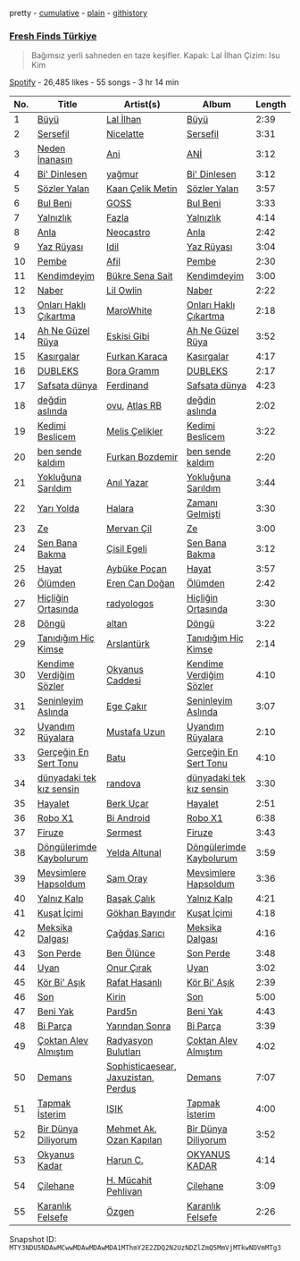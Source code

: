 pretty - [cumulative](/playlists/cumulative/37i9dQZF1DX1RLKir9EDRO.md) - [plain](/playlists/plain/37i9dQZF1DX1RLKir9EDRO) - [githistory](https://github.githistory.xyz/mackorone/spotify-playlist-archive/blob/main/playlists/plain/37i9dQZF1DX1RLKir9EDRO)

### [Fresh Finds Türkiye](https://open.spotify.com/playlist/37i9dQZF1DX1RLKir9EDRO)

> Bağımsız yerli sahneden en taze keşifler\. Kapak: Lal İlhan  Çizim: Isu Kim

[Spotify](https://open.spotify.com/user/spotify) - 26,485 likes - 55 songs - 3 hr 14 min

| No. | Title | Artist(s) | Album | Length |
|---|---|---|---|---|
| 1 | [Büyü](https://open.spotify.com/track/3mzHwL4SnroznjZ1KQsDkE) | [Lal İlhan](https://open.spotify.com/artist/6myu7Qu2BGj8fFA6unKd4I) | [Büyü](https://open.spotify.com/album/7A5aZsvsgFVVCSizSxc7t2) | 2:39 |
| 2 | [Sersefil](https://open.spotify.com/track/6iD3qLKRgzxAS0uBhZvcLa) | [Nicelatte](https://open.spotify.com/artist/5QFWw9YCsZzcVF4FXRPpHu) | [Sersefil](https://open.spotify.com/album/1Vvrybv643Qom7iy0r5opm) | 3:31 |
| 3 | [Neden İnanasın](https://open.spotify.com/track/7JSl9VxIl9M6Jq8NFrhGUC) | [Ani](https://open.spotify.com/artist/1w7GXnVAbouWJoSGQ1gSJz) | [ANİ](https://open.spotify.com/album/5bELaeJr7w7NMEhF0HBq7e) | 3:12 |
| 4 | [Bi' Dinlesen](https://open.spotify.com/track/58qQ0CcU9r4hXp8QHCT04i) | [yağmur](https://open.spotify.com/artist/2v9dJfcr4BCUzkgScNaTtR) | [Bi' Dinlesen](https://open.spotify.com/album/3pduep6fI3Scgmvwokq1cD) | 3:12 |
| 5 | [Sözler Yalan](https://open.spotify.com/track/6VtMwOuGr8H21i8tOGs4qD) | [Kaan Çelik Metin](https://open.spotify.com/artist/0UpAvZ6nJyJ6cTXfln5Uvs) | [Sözler Yalan](https://open.spotify.com/album/453eBU29pSBBafv2sv4t2N) | 3:57 |
| 6 | [Bul Beni](https://open.spotify.com/track/5MqxqmaohrGiNq7C6S9t1F) | [GOSS](https://open.spotify.com/artist/4Jg1d2IdzvSjuOzbIRMu2f) | [Bul Beni](https://open.spotify.com/album/5mL5hmXXwSXHlSrbx3vlfh) | 3:33 |
| 7 | [Yalnızlık](https://open.spotify.com/track/0Sz8xueIDngXd1c0RarRWh) | [Fazla](https://open.spotify.com/artist/2L2T3hsT5q4LeHustz2Pkt) | [Yalnızlık](https://open.spotify.com/album/6ZN6JAbR2h4GVf06anzYb4) | 4:14 |
| 8 | [Anla](https://open.spotify.com/track/0XPWOCOMVKdF0hqfZRQoN1) | [Neocastro](https://open.spotify.com/artist/3dpCRBiWkKig7GHk8ima6N) | [Anla](https://open.spotify.com/album/6iDAyfRIwchuTp4UohJlTd) | 2:42 |
| 9 | [Yaz Rüyası](https://open.spotify.com/track/0PcQjbImYK5JUB8GyvwhbP) | [Idil](https://open.spotify.com/artist/0zNz4hmI6mCNUdj4BngitI) | [Yaz Rüyası](https://open.spotify.com/album/3rAbYrYonze2uwdQgolfHD) | 3:04 |
| 10 | [Pembe](https://open.spotify.com/track/0a41ZkguFMiqfmsZ6b4GFb) | [Afil](https://open.spotify.com/artist/3VLAvGTqIwUGu3Tq8uI4TQ) | [Pembe](https://open.spotify.com/album/1Sd7cRCqnXwqF2DwocoSVw) | 2:30 |
| 11 | [Kendimdeyim](https://open.spotify.com/track/0opGdERRNzPDuQZtfzRAgt) | [Bükre Sena Sait](https://open.spotify.com/artist/2h7uuBtk8wa7O8xjhScX7c) | [Kendimdeyim](https://open.spotify.com/album/3Mae94146khpuED16d1ET8) | 3:00 |
| 12 | [Naber](https://open.spotify.com/track/6zhWElcrLmVxlKdXIbNXiD) | [Lil Owlin](https://open.spotify.com/artist/1Bzu1eOwBjXO2RmWqdiyC3) | [Naber](https://open.spotify.com/album/07jRNZgNyBTfJemZmdBgBt) | 2:22 |
| 13 | [Onları Haklı Çıkartma](https://open.spotify.com/track/6nnTufBQZe0NusVinHbO1E) | [MaroWhite](https://open.spotify.com/artist/615xy2DdT2c0pOvT4UhTkA) | [Onları Haklı Çıkartma](https://open.spotify.com/album/5obZsZarHL2AlPMeK7Jv56) | 2:18 |
| 14 | [Ah Ne Güzel Rüya](https://open.spotify.com/track/1BeVXR1ngi6kmMazQTVU39) | [Eskisi Gibi](https://open.spotify.com/artist/64olFkVC4M0xidEEKX52VH) | [Ah Ne Güzel Rüya](https://open.spotify.com/album/2AySgvWbixjnEcO7GMIt5J) | 3:52 |
| 15 | [Kasırgalar](https://open.spotify.com/track/43fBpH05DhiCjE39wRijll) | [Furkan Karaca](https://open.spotify.com/artist/154sxvjuoeibGo8PClKou4) | [Kasırgalar](https://open.spotify.com/album/4DybPip64tieTJCy7iCSuM) | 4:17 |
| 16 | [DUBLEKS](https://open.spotify.com/track/0N6DZ1LPg86YUsrbj0os8X) | [Bora Gramm](https://open.spotify.com/artist/2BYPH1Mm7v94eupMEjxcz4) | [DUBLEKS](https://open.spotify.com/album/176h1pkvKkoe997qFwZ9dh) | 2:17 |
| 17 | [Safsata dünya](https://open.spotify.com/track/19LuC8J2e2nosy6BdP5nz2) | [Ferdinand](https://open.spotify.com/artist/5RkqmSvDQo2hqtBDZhLbwC) | [Safsata dünya](https://open.spotify.com/album/4oQr4hVzFXPq921v6N1txL) | 4:23 |
| 18 | [değdin aslında](https://open.spotify.com/track/6q4EmtkUIFWly3DE2lx5x0) | [ovu](https://open.spotify.com/artist/4xraYmaxX1EkV1qnJ9x8ZE), [Atlas RB](https://open.spotify.com/artist/6ErGolm7HqWBLd0dZVpNh9) | [değdin aslında](https://open.spotify.com/album/4LtPPQ5c7Zom4LzMfCZSLo) | 2:02 |
| 19 | [Kedimi Beslicem](https://open.spotify.com/track/4lMnxhUCEGW3lJNbiWgI9o) | [Melis Çelikler](https://open.spotify.com/artist/70m2oif03RZNydkSA2Tndm) | [Kedimi Beslicem](https://open.spotify.com/album/1p4hcK7FHW4Wzn65AsSXVL) | 3:22 |
| 20 | [ben sende kaldım](https://open.spotify.com/track/7d9CebFaogwc2qxvaqKaxR) | [Furkan Bozdemir](https://open.spotify.com/artist/1YmcVUtktVed7oKoJBoCIb) | [ben sende kaldım](https://open.spotify.com/album/4pwvUStyyWlmTSJ9Ji2s5r) | 2:20 |
| 21 | [Yokluğuna Sarıldım](https://open.spotify.com/track/3nZXQQn89YaTHNnAs94agT) | [Anıl Yazar](https://open.spotify.com/artist/5Y6CvlrZnU7vXpASa8CiGP) | [Yokluğuna Sarıldım](https://open.spotify.com/album/7sXLZF8ANv3zw9eG0sQbWJ) | 3:44 |
| 22 | [Yarı Yolda](https://open.spotify.com/track/5KrypVUfRGEDkcPnHetixV) | [Halara](https://open.spotify.com/artist/4NavkdxV12DxZ2Sv3ySeGe) | [Zamanı Gelmişti](https://open.spotify.com/album/6DF5WDh8RkdVkXT7qoY89j) | 3:30 |
| 23 | [Ze](https://open.spotify.com/track/2ChtthZXihn1OmJiZWWgLH) | [Mervan Çil](https://open.spotify.com/artist/3hEDSEqhNOlWsMZhTsBALB) | [Ze](https://open.spotify.com/album/6xr50L3Bifzmw8wjpUT8FU) | 3:00 |
| 24 | [Sen Bana Bakma](https://open.spotify.com/track/6fksVocvgVwHemeJRNaEcC) | [Çisil Egeli](https://open.spotify.com/artist/3219G3ZAEbKha3I4Mq00tt) | [Sen Bana Bakma](https://open.spotify.com/album/3xI1SIVGcEdtP2MRIjkZB5) | 3:12 |
| 25 | [Hayat](https://open.spotify.com/track/0AQVWqBbMuOvoRThGWKDHE) | [Aybüke Poçan](https://open.spotify.com/artist/57rQZpIPdlavJHPyiIckCy) | [Hayat](https://open.spotify.com/album/5b28X5NFqJLVvoyOl3kbVQ) | 3:57 |
| 26 | [Ölümden](https://open.spotify.com/track/4uT4cc9r9Xo4tHO1bWlqYj) | [Eren Can Doğan](https://open.spotify.com/artist/1xT3L7yrEtN6Yr26WTsMbu) | [Ölümden](https://open.spotify.com/album/4pBrNm77zq2jZCJc3poA7x) | 2:42 |
| 27 | [Hiçliğin Ortasında](https://open.spotify.com/track/6YymsWNxufSgwBmsXKWZbU) | [radyologos](https://open.spotify.com/artist/2mA7vZSBZ1MZcOKtMkEJRS) | [Hiçliğin Ortasında](https://open.spotify.com/album/0mo6icblQAYmaJ5RmJNZSl) | 3:30 |
| 28 | [Döngü](https://open.spotify.com/track/5WjaC9ZvtLd6tHsVy849Th) | [altan](https://open.spotify.com/artist/4g77W7Bz0EIPzwzqq2ssD0) | [Döngü](https://open.spotify.com/album/15GyzxoTQTNQQsAjArQs3e) | 3:22 |
| 29 | [Tanıdığım Hiç Kimse](https://open.spotify.com/track/1Y6PlnHOjmXAu0LCWCyyG4) | [Arslantürk](https://open.spotify.com/artist/2du8bUaDcUcDlWYAoUkEeC) | [Tanıdığım Hiç Kimse](https://open.spotify.com/album/7fQ0j2ypyhRmQ1LV4l15Vp) | 2:14 |
| 30 | [Kendime Verdiğim Sözler](https://open.spotify.com/track/1zk0zYDLgUHHuLl91GElfo) | [Okyanus Caddesi](https://open.spotify.com/artist/23rss6kqqXejwS6klTb49G) | [Kendime Verdiğim Sözler](https://open.spotify.com/album/1FlBC2A5R4hqjP0WEWyGFN) | 4:10 |
| 31 | [Seninleyim Aslında](https://open.spotify.com/track/4Nl1lmMye40zLFORAq1aUF) | [Ege Çakır](https://open.spotify.com/artist/2zAK9cWUN8CDLvrK4Ca9oG) | [Seninleyim Aslında](https://open.spotify.com/album/6L4O3iT2VMUqXQRWjdmiTa) | 3:07 |
| 32 | [Uyandım Rüyalara](https://open.spotify.com/track/1vWE0GPuVSFu5yRGhPNqIk) | [Mustafa Uzun](https://open.spotify.com/artist/7mceZzVE0wNqj31rayA5Ab) | [Uyandım Rüyalara](https://open.spotify.com/album/3GK21UEJMlYVPpGGQVczzj) | 2:10 |
| 33 | [Gerçeğin En Sert Tonu](https://open.spotify.com/track/7bVPRuW29YGFrzLm5drgE4) | [Batu](https://open.spotify.com/artist/7vdtfmzMDEeIAJFyOCrVIi) | [Gerçeğin En Sert Tonu](https://open.spotify.com/album/4BUzpmFQ9PucgLGat3a19K) | 4:10 |
| 34 | [dünyadaki tek kız sensin](https://open.spotify.com/track/71LptqKJTRGrcI5oYoP4OI) | [randova](https://open.spotify.com/artist/78hRvcGcI0TNiG5UkX2VqC) | [dünyadaki tek kız sensin](https://open.spotify.com/album/743Yhhb9kl33E8DL2tWBuE) | 3:30 |
| 35 | [Hayalet](https://open.spotify.com/track/4wrNOh6gyFxr4mF6uMebE4) | [Berk Uçar](https://open.spotify.com/artist/1ZbJNjbClrxLy2nayQOIj1) | [Hayalet](https://open.spotify.com/album/74bIgogWlSQ66gb0sogxy8) | 2:51 |
| 36 | [Robo X1](https://open.spotify.com/track/3QG0D5YCQyPlTaWuRBjqoo) | [Bi Android](https://open.spotify.com/artist/0BgsrRUkYK2zLFRiDagUgG) | [Robo X1](https://open.spotify.com/album/2apXyfw91cXoGoHcuaK1sp) | 6:38 |
| 37 | [Firuze](https://open.spotify.com/track/6o3GYbi4v7WtBNogqn8WP8) | [Sermest](https://open.spotify.com/artist/5nHILGm6WRRJPbiuVgvMzA) | [Firuze](https://open.spotify.com/album/6Lf0nVcPCxQU08evYqwPTm) | 3:43 |
| 38 | [Döngülerimde Kaybolurum](https://open.spotify.com/track/5IT6SWOfUudc6iN6553u57) | [Yelda Altunal](https://open.spotify.com/artist/3A4CXrp41JSgYT3bAxEOYU) | [Döngülerimde Kaybolurum](https://open.spotify.com/album/2E4yTxk2K3vJMwV7FXCCxk) | 3:59 |
| 39 | [Mevsimlere Hapsoldum](https://open.spotify.com/track/3EvV2rENLgTRnUUBry1ERO) | [Sam Oray](https://open.spotify.com/artist/1B3svgVIyi5022afNa8roV) | [Mevsimlere Hapsoldum](https://open.spotify.com/album/0qrKT5QzsLSn5gFNRQtZY8) | 3:36 |
| 40 | [Yalnız Kalp](https://open.spotify.com/track/5z59q3cc83RZg10UTFkP1c) | [Başak Çalık](https://open.spotify.com/artist/7rmp4C7dbpPmlf3Uyt4rAm) | [Yalnız Kalp](https://open.spotify.com/album/4kd4kTictkNvos8A50MRg1) | 4:21 |
| 41 | [Kuşat İçimi](https://open.spotify.com/track/3A5Rfhp00HX4r4RiMgkhCp) | [Gökhan Bayındır](https://open.spotify.com/artist/0JKjrjf9BmI7a5hI1ckUg0) | [Kuşat İçimi](https://open.spotify.com/album/6rVsYZmaZ6yOarutpHaTTw) | 4:18 |
| 42 | [Meksika Dalgası](https://open.spotify.com/track/0l4gvxnmz8f8wvTzc9B0jq) | [Çağdaş Sarıcı](https://open.spotify.com/artist/1gVib7bnnJCCGWMhATYrws) | [Meksika Dalgası](https://open.spotify.com/album/5IzkvBd4l6Gr7FzW2USQpx) | 4:16 |
| 43 | [Son Perde](https://open.spotify.com/track/6ixXTrGqmgluADrd9EJxxa) | [Ben Ölünce](https://open.spotify.com/artist/3aM81T2G7hGpcGGuspkI8l) | [Son Perde](https://open.spotify.com/album/7HN9KD3pQXoo5O3v2wslKO) | 3:48 |
| 44 | [Uyan](https://open.spotify.com/track/3UkFtcFyA9QYlAJ4iLi0XK) | [Onur Çırak](https://open.spotify.com/artist/67IITXYx9RQ9KpvnwpUWsp) | [Uyan](https://open.spotify.com/album/5wV88hE2MCHE4gBDVaPRQv) | 3:02 |
| 45 | [Kör Bi' Aşık](https://open.spotify.com/track/0UGfjw2WXymuvJJrzWv9Od) | [Rafat Hasanlı](https://open.spotify.com/artist/4BaSMoTobauZ9yQZw4VG4c) | [Kör Bi' Aşık](https://open.spotify.com/album/7jZbH6fZdCTLZWnwn4u8zy) | 2:39 |
| 46 | [Son](https://open.spotify.com/track/4C3WzSXWLpL91VtA6sFHY2) | [Kirin](https://open.spotify.com/artist/0kWCAqANoIGU4HRnOATUTM) | [Son](https://open.spotify.com/album/3cHUF1IBIGz0ePknNJaaZh) | 5:00 |
| 47 | [Beni Yak](https://open.spotify.com/track/1Ujcfm66IR815yFrVB5ZRR) | [Pard5n](https://open.spotify.com/artist/5ZbuNhroXQHWJYqdUDtcuw) | [Beni Yak](https://open.spotify.com/album/4HwJvgkvYO8O59RFoE5HSf) | 4:43 |
| 48 | [Bi Parça](https://open.spotify.com/track/53WCyTd28bjpl0FEn17XmA) | [Yarından Sonra](https://open.spotify.com/artist/7BdOmk5T2aX0sg0MTSeHxB) | [Bi Parça](https://open.spotify.com/album/4Wt6hSl35B8vl3DURJNxrZ) | 3:39 |
| 49 | [Çoktan Alev Almıştım](https://open.spotify.com/track/1zJjfbo4o8qRqkgA2M5Git) | [Radyasyon Bulutları](https://open.spotify.com/artist/5tzuC4sXK9SYFFMEMXxwIE) | [Çoktan Alev Almıştım](https://open.spotify.com/album/29mArhBve4cqnyDrpFzf4B) | 4:02 |
| 50 | [Demans](https://open.spotify.com/track/26o15qQBqRZ8YLmO88K5jt) | [Sophisticaesear](https://open.spotify.com/artist/0Ntkc1rMHAuXmIk9to9jnj), [Jaxuzistan](https://open.spotify.com/artist/2UqET7PLFIVpOHEMtXhubi), [Perdus](https://open.spotify.com/artist/5yeFLJizREo5H6NciW45Ft) | [Demans](https://open.spotify.com/album/5UQ36d8i1AthayvOztvqgL) | 7:07 |
| 51 | [Tapmak İsterim](https://open.spotify.com/track/779XwdaG92MI9RJE0krkgX) | [IŞIK](https://open.spotify.com/artist/0NU9whR71jSzGRs6NFeeWY) | [Tapmak İsterim](https://open.spotify.com/album/1hYcRJpZShPTmDe7pxVs5d) | 4:00 |
| 52 | [Bir Dünya Diliyorum](https://open.spotify.com/track/0mNoz2cCpbBl9loFhspSXO) | [Mehmet Ak](https://open.spotify.com/artist/423moB23fASKwaSdD0mAx1), [Ozan Kapılan](https://open.spotify.com/artist/20wANpikffeS9Os0pzQG8W) | [Bir Dünya Diliyorum](https://open.spotify.com/album/5630oW2v77lbawO4p25asv) | 3:52 |
| 53 | [Okyanus Kadar](https://open.spotify.com/track/6dRwh62pB52N6TELfQEnkb) | [Harun C.](https://open.spotify.com/artist/2KLb6svKlNziNFRFj5XeDD) | [OKYANUS KADAR](https://open.spotify.com/album/0DllTvl7vtOhdrA8i5KgLM) | 4:14 |
| 54 | [Çilehane](https://open.spotify.com/track/2dxALETfKISmxQaLeZe8Mc) | [H\. Mücahit Pehlivan](https://open.spotify.com/artist/4u76tO2Z2kYuhMF0M2JV2q) | [Çilehane](https://open.spotify.com/album/1JscprvxhMRCWKLnqpZS0X) | 3:09 |
| 55 | [Karanlık Felsefe](https://open.spotify.com/track/5yaEGQHTyr589gxkpxEn62) | [Özgen](https://open.spotify.com/artist/6Yn48YLL8D6ia39zIUtPGE) | [Karanlık Felsefe](https://open.spotify.com/album/27zepuu8O1XRQAzXcOEXs0) | 2:26 |

Snapshot ID: `MTY3NDU5NDAwMCwwMDAwMDAwMDA1MThmY2E2ZDQ2N2UzNDZlZmQ5MmVjMTkwNDVmMTg3`
